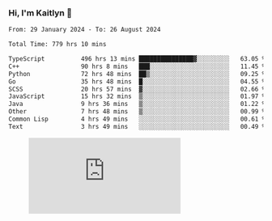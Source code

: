 ### Hi, I'm Kaitlyn 👋
<!--START_SECTION:waka-->

```txt
From: 29 January 2024 - To: 26 August 2024

Total Time: 779 hrs 10 mins

TypeScript          496 hrs 13 mins ███████████████▓░░░░░░░░░   63.05 %
C++                 90 hrs 8 mins   ███░░░░░░░░░░░░░░░░░░░░░░   11.45 %
Python              72 hrs 48 mins  ██▒░░░░░░░░░░░░░░░░░░░░░░   09.25 %
Go                  35 hrs 48 mins  █░░░░░░░░░░░░░░░░░░░░░░░░   04.55 %
SCSS                20 hrs 57 mins  ▓░░░░░░░░░░░░░░░░░░░░░░░░   02.66 %
JavaScript          15 hrs 32 mins  ▒░░░░░░░░░░░░░░░░░░░░░░░░   01.97 %
Java                9 hrs 36 mins   ▒░░░░░░░░░░░░░░░░░░░░░░░░   01.22 %
Other               7 hrs 48 mins   ▒░░░░░░░░░░░░░░░░░░░░░░░░   00.99 %
Common Lisp         4 hrs 49 mins   ░░░░░░░░░░░░░░░░░░░░░░░░░   00.61 %
Text                3 hrs 49 mins   ░░░░░░░░░░░░░░░░░░░░░░░░░   00.49 %
```

<!--END_SECTION:waka-->

<figure><embed src="https://wakatime.com/share/@018d58bc-3d22-46c9-b2d7-4ed36fb8172d/243b5d9b-77cd-4133-89ff-dcc8f225fa18.svg"></embed></figure>

